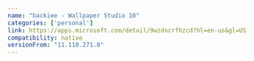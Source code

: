 ```yaml
---
name: "backiee - Wallpaper Studio 10"
categories: ['personal']
link: https://apps.microsoft.com/detail/9wzdncrfhzcd?hl=en-us&gl=US
compatibility: native
versionFrom: "11.110.271.0"
---
```


